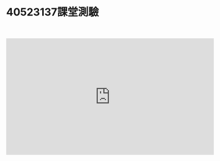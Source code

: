 # 40523137課堂測驗
</br>


</br>
<iframe width="560" height="315" src="https://www.youtube.com/watch?v=nxqSU_jvw_0&feature=youtu.be" frameborder="0" allow="autoplay; encrypted-media" allowfullscreen></iframe>
</br>

